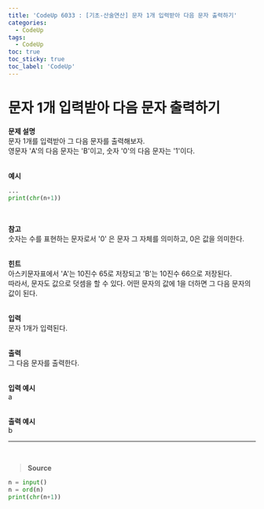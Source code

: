 ```yaml
---
title: 'CodeUp 6033 : [기초-산술연산] 문자 1개 입력받아 다음 문자 출력하기'
categories:
  - CodeUp
tags:
  - CodeUp
toc: true
toc_sticky: true
toc_label: 'CodeUp'
---
```


# 문자 1개 입력받아 다음 문자 출력하기

**문제 설명**  
문자 1개를 입력받아 그 다음 문자를 출력해보자.  
영문자 'A'의 다음 문자는 'B'이고, 숫자 '0'의 다음 문자는 '1'이다.  
<br>

**예시**

```python
...
print(chr(n+1))
```

<br>

**참고**  
숫자는 수를 표현하는 문자로서 '0' 은 문자 그 자체를 의미하고, 0은 값을 의미한다.  
<br>

**힌트**  
아스키문자표에서 'A'는 10진수 65로 저장되고 'B'는 10진수 66으로 저장된다.  
따라서, 문자도 값으로 덧셈을 할 수 있다. 어떤 문자의 값에 1을 더하면 그 다음 문자의 값이 된다.  
<br>

**입력**  
문자 1개가 입력된다.  
<br>

**출력**  
그 다음 문자를 출력한다.  
<br>

**입력 예시**  
a  
<br>

**출력 예시**  
b

---

<br>

> **Source**

```python
n = input()
n = ord(n)
print(chr(n+1))
```

